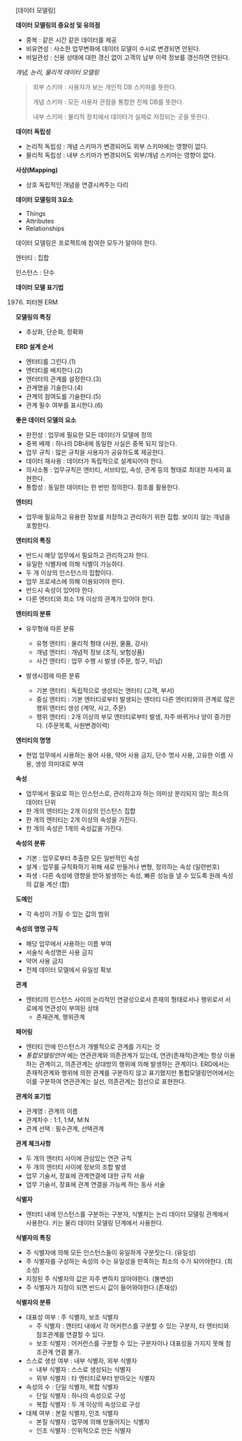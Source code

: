 [데이터 모델링]

**데이터 모델링의 중요성 및 유의점**

- 중복 : 같은 시간 같은 데이터를 제공
- 비유연성 : 사소한 업무변화에 데이터 모델이 수시로 변경되면 안된다.
- 비일관성 : 신용 상태에 대한 갱신 없이 고객의 납부 이력 정보를 갱신하면 안된다.

_개념, 논리, 물리적 데이터 모델링_

> 외부 스키마 : 사용자가 보는 개인적 DB  스키마를 뜻한다.
>
> 개념 스키마 : 모든 사용자 관점을 통합한 전체 DB를 뜻한다.
>
> 내부 스키마 : 물리적 장치에서 데이터가 실제로 저장되는 곳을 뜻한다.

**데이터 독립성**

- 논리적 독립성 : 개념 스키마가 변경되어도 외부 스키마에는 영향이 없다.
- 물리적 독립성 : 내부 스키마가 변경되어도 외부/개념 스키마는 영향이 없다.

**사상(Mapping)**

- 상호 독립적인 개념을 연결시켜주는 다리 

**데이터 모델링의 3요소**

- Things
- Attributes
- Relationships

데이터 모델링은 프로젝트에 참여한 모두가 알아야 한다.

엔터티 : 집합

인스턴스 : 단수

**데이터 모델 표기법**

1976) 피터첸 ERM

**모델링의 특징**

- 추상화, 단순화, 정확화

**ERD 설계 순서**

- 엔터티를 그린다.(1)
- 엔터티를 배치한다.(2)
- 엔터터의 관계를 설정한다.(3)
- 관계명을 기술한다.(4)
- 관계의 참여도를 기술한다.(5)
- 관계 필수 여부를 표시한다.(6)

**좋은 데이터 모델의 요소**

- 완전성 : 업무에 필요한 모든 데이터가 모델에 정의
- 중복 배제 : 하나의 DB내에 동일한 사실은 중복 되지 않는다.
- 업무 규칙 : 많은 규칙을 사용자가 공유하도록 제공한다.
- 데이터 재사용 : 데이터가 독립적으로 설계되어야 한다.
- 의사소통 : 업무규칙은 엔터티, 서브타입, 속성, 관계 등의 형태로 최대한 자세히 표현한다.
- 통합성 : 동일한 데이터는 한 번만 정의한다. 참조를 활용한다.

**엔터티**

- 업무에 필요하고 유용한 정보를 저장하고 관리하기 위한 집합. 보이지 않는 개념을 포함한다.

**엔터티의 특징**

- 반드시 해당 업무에서 필요하고 관리하고자 한다.
- 유일한 식별자에 의해 식별이 가능하다.
- 두 개 이상의 인스턴스의 집합이다.
- 업무 프로세스에 의해 이용되어야 한다.
- 반드시 속성이 있어야 한다.
- 다른 엔터티와 최소 1개 이상의 관계가 있어야 한다.

**엔터티의 분류**

- 유무형에 따른 분류
  - 유형 엔터티 : 물리적 형태 (사원, 물품, 강사)
  - 개념 엔터티 : 개념적 정보 (조직, 보험상품)
  - 사건 엔터티 : 업무 수행 시 발생 (주문, 청구, 미납)

- 발생시점에 따른 분류
  - 기본 엔터티 : 독립적으로 생성되는 엔터티 (고객, 부서)
  - 중심 엔터티 :  기본 엔터티로부터 발생되는 엔터티 다른 엔터티와의 관계로 많은 행위 엔터티 생성 (계약, 사고, 주문)
  - 행위 엔터티 : 2개 이상의 부모 엔터티로부터 발생, 자주 바뀌거나 양이 증가한다. (주문목록, 사원변경이력)

**엔터티의 명명**

- 현업 업무에서 사용하는 용어 사용, 약어 사용 금지, 단수 명사 사용, 고유한 이름 사용, 생성 의미대로 부여 

**속성**

- 업무에서 필요로 하는 인스턴스로, 관리하고자 하는 의미상 분리되지 않는 최소의 데이터 단위
- 한 개의 엔터티는 2개 이상의 인스턴스 집합
- 한 개의 엔터티는 2개 이상의 속성을 가진다.
- 한 개의 속성은 1개의 속성값을 가진다.

**속성의 분류**

- 기본 : 업무로부터 추출한 모든 일반적인 속성
- 설계 : 업무를 규칙화하기 위해 새로 만들거나 변형, 정의하는 속성 (일련번호)
- 파생 : 다른 속성에 영향을 받아 발생하는 속성, 빠른 성능을 낼 수 있도록 원래 속성의 값을 계산 (합)

**도메인**

- 각 속성이 가질 수 있는 값의 범위

**속성의 명명 규칙**

- 해당 업무에서 사용하는 이름 부여
- 서술식 속성명은 사용 금지
- 약어 사용 금지
- 전체 데이터 모델에서 유일성 확보 

**관계**

- 엔터티의 인스턴스 사이의 논리적인 연광성으로서 존재의 형태로서나 행위로서 서로에게 연관성이 부여된 상태
  - 존재관계, 행위관계

**패어링**

- 엔터티 안에 인스턴스가 개별적으로 관계를 가지는 것 
- _통합모델링언어_ 에는 연관관계와 의존관계가 있는데, 연관(존재적)관계는 항상 이용하는 관계이고, 의존관계는 상대방의 행위에 의해 발생하는 관계이다. ERD에서는 존재적관계와 행위에 의한 관계를 구분하지 않고 표기했지만 통합모델링언어에서는 이를 구분하여 연관관계는 실선, 의존관계는 점선으로 표현한다.

**관계의 표기법**

- 관계명 : 관계의 이름
- 관계차수 : 1:1, 1:M, M:N
- 관계 선택 : 필수관계, 선택관계

**관계 체크사항**

- 두 개의 엔터티 사이에 관심있는 연관 규칙
- 두 개의 엔터티 사이에 정보의 조합 발생
- 업무 기술서, 장표에 관계연결에 대한 규칙 서술
- 업무 기술서, 장표에 관계 연결을 가능케 하는 동사 서술

**식별자**

- 엔터티 내에 인스턴스를 구분하는 구분자, 식별자는 논리 데이터 모델링 관계에서 사용한다. 키는 물리 데이터 모델링 단계에서 사용한다.

**식별자의 특징**

- 주 식별자에 의해 모든 인스턴스들이 유일하게 구분짓는다. (유일성)
- 주 식별자를 구성하는 속성의 수는 유일성을 만족하는 최소의 수가 되어야한다. (최소성)
- 지정된 주 식별자의 값은 자주 변하지 않아야한다. (불변성)
- 주 식별자가 지정이 되면 반드시 값이 들어와야한다.(존재성)

**식별자의 분류**

- 대표성 여부 : 주 식별자, 보조 식별자
  - 주 식별자 : 엔터티 내에서 각 어커런스를 구분할 수 있는 구분자, 타 엔터티와 참조관계를 연결할 수 있다.
  - 보조 식별자 : 어커런스를 구분할 수 있는 구분자이나 대표성을 가지지 못해 참조관계 연결 불가.
- 스스로 생성 여부 : 내부 식별자, 외부 식별자
  - 내부 식별자 : 스스로 생성되는 식별자 
  - 외부 식별자 : 타 엔터티로부터 받아오는 식별자
- 속성의 수 : 단일 식별자, 복합 식별자
  - 단일 식별자 : 하나의 속성으로 구성
  - 복합 식별자 : 두 개 이상의 속성으로 구성
- 대체 여부 : 본질 식별자, 인조 식별자
  - 본질 식별자 : 업무에 의해 만들어지는 식별자
  - 인조 식별자 : 인위적으로 만든 식별자 

